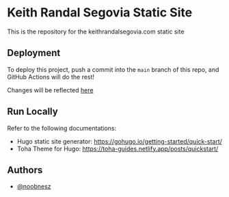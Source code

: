 # Keith Randal Segovia Static Site

This is the repository for the keithrandalsegovia.com static site


## Deployment

To deploy this project, push a commit into the `main` branch of this repo, and GitHub Actions will do the rest!

Changes will be reflected [here](https://keithrandalsegovia.com)


## Run Locally

Refer to the following documentations:
- Hugo static site generator: https://gohugo.io/getting-started/quick-start/
- Toha Theme for Hugo: https://toha-guides.netlify.app/posts/quickstart/

## Authors

- [@noobnesz](https://www.github.com/octokatherine)

